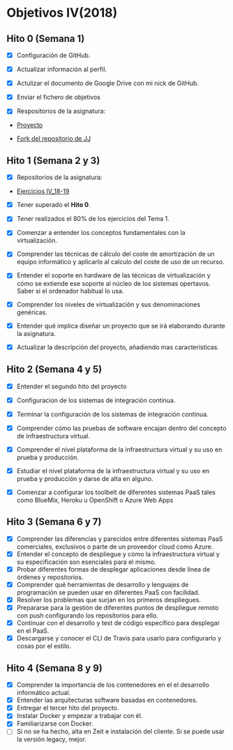 # Objetivos IV(2018)

## Hito 0 (Semana 1)

- [x] Configuración de GitHub.

- [x] Actualizar información al perfil.

- [x] Actulizar el documento de Google Drive con mi nick de GitHub.

- [x] Enviar el fichero de objetivos 

- [x] Respositorios de la asignatura:

- [Proyecto](https://github.com/JaviMancilla/MarcadorDeportivo_IV1819.git)

- [Fork del repositorio de JJ](https://github.com/JaviMancilla/IV-18-19.git)

## Hito 1 (Semana 2 y 3)

- [x] Repositorios de la asignatura:
- [Ejercicios IV_18-19](https://github.com/JaviMancilla/Ejercicios_IV_18-19.git)

- [x] Tener superado el **Hito 0**.
- [x] Tener realizados el 80% de los ejercicios del Tema 1.
- [x] Comenzar a entender los conceptos fundamentales con la virtualización.
- [x] Comprender las técnicas de cálculo del coste de amortización de un equipo informático y aplicarlo al calculo del coste de uso de un recurso.
- [x] Entender el soporte en hardware de las técnicas de virtualización y cómo se extiende ese soporte al núcleo 
de los sistemas opertavos. Saber si el ordenador habitual lo usa.
- [x] Comprender los niveles de virtualización y sus denominaciones genéricas.
- [x] Entender qué implica diseñar un proyecto que se irá elaborando durante la asignatura. 
- [x] Actualizar la descripción del proyecto, añadiendo mas características. 



## Hito 2 (Semana 4 y 5)

- [X] Entender el segundo hito del proyecto
- [x] Configuracion de los sistemas de integración continua.
- [x] Terminar la configuración de los sistemas de integración continua.
- [x] Comprender cómo las pruebas de software encajan dentro del concepto de infraestructura virtual.
- [X] Comprender el nivel plataforma de la infraestructura virtual y su uso en prueba y producción.
- [X] Estudiar el nivel plataforma de la infraestructura virtual y su uso en prueba y producción y darse de alta en alguno.
- [X] Comenzar a configurar los toolbelt de diferentes sistemas PaaS tales como BlueMix, Heroku u OpenShift o Azure Web Apps


## Hito 3 (Semana 6 y 7)

- [X] Comprender las diferencias y parecidos entre diferentes sistemas PaaS comerciales, exclusivos o parte de un proveedor cloud como Azure.
- [X] Entender el concepto de despliegue y cómo la infraestructura virtual y su especificación son esenciales para el mismo.
- [X] Probar diferentes formas de desplegar aplicaciones desde línea de órdenes y repositorios.
- [X] Comprender qué herramientas de desarrollo y lenguajes de programación se pueden usar en diferentes PaaS con facilidad.
- [X] Resolver los problemas que surjan en los primeros despliegues.
- [X] Prepararse para la gestión de diferentes puntos de despliegue remoto con push configurando los repositorios para ello.
- [X] Continuar con el desarrollo y test de código específico para desplegar en el PaaS.
- [X] Descargarse y conocer el CLI de Travis para usarlo para configurarlo y cosas por el estilo.

## Hito 4 (Semana 8 y 9)

- [X] Comprender la importancia de los contenedores en el el desarrollo informático actual.
- [X] Entender las arquitecturas software basadas en contenedores.
- [X] Entregar el tercer hito del proyecto.
- [X] Instalar Docker y empezar a trabajar con él.
- [X] Familiarizarse con Docker. 
- [ ] Si no se ha hecho, alta en Zeit e instalación del cliente. Si se puede usar la versión legacy, mejor.